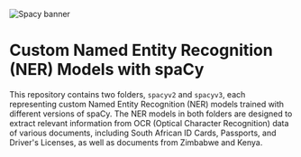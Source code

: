 ![Spacy banner](https://github.com/ioptime-official/ai-id-scanner/assets/50315486/cb4d321d-6b5a-47f4-99b4-2341eb78445d)
# Custom Named Entity Recognition (NER) Models with spaCy

This repository contains two folders, `spacyv2` and `spacyv3`, each representing custom Named Entity Recognition (NER) models trained with different versions of spaCy. The NER models in both folders are designed to extract relevant information from OCR (Optical Character Recognition) data of various documents, including South African ID Cards, Passports, and Driver's Licenses, as well as documents from Zimbabwe and Kenya.
